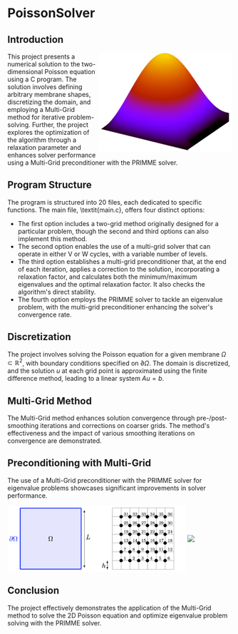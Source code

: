 # PoissonSolver

## Introduction
<img src="results/vecteurPropreLogo.png" width="300" align="right">
This project presents a numerical solution to the two-dimensional Poisson equation using a C program. The solution involves defining arbitrary membrane shapes, discretizing the domain, and employing a Multi-Grid method for iterative problem-solving. Further, the project explores the optimization of the algorithm through a relaxation parameter and enhances solver performance using a Multi-Grid preconditioner with the PRIMME solver.

## Program Structure
The program is structured into 20 files, each dedicated to specific functions. The main file, \textit{main.c}, offers four distinct options:

- The first option includes a two-grid method originally designed for a particular problem, though the second and third options can also implement this method.
- The second option enables the use of a multi-grid solver that can operate in either V or W cycles, with a variable number of levels.
- The third option establishes a multi-grid preconditioner that, at the end of each iteration, applies a correction to the solution, incorporating a relaxation factor, and calculates both the minimum/maximum eigenvalues and the optimal relaxation factor. It also checks the algorithm's direct stability.
- The fourth option employs the PRIMME solver to tackle an eigenvalue problem, with the multi-grid preconditioner enhancing the solver's convergence rate.

## Discretization
The project involves solving the Poisson equation for a given membrane $\Omega \subset \mathbb{R}^2$, with boundary conditions specified on $\partial \Omega$. The domain is discretized, and the solution $u$ at each grid point is approximated using the finite difference method, leading to a linear system $Au = b$.

## Multi-Grid Method
The Multi-Grid method enhances solution convergence through pre-/post-smoothing iterations and corrections on coarser grids. The method's effectiveness and the impact of various smoothing iterations on convergence are demonstrated.

## Preconditioning with Multi-Grid
The use of a Multi-Grid preconditioner with the PRIMME solver for eigenvalue problems showcases significant improvements in solver performance.

<img src="results/discretisation_domaine.png" width="400" align="center">

<img src="results/solutionP15" width="400" align="center">


## Conclusion
The project effectively demonstrates the application of the Multi-Grid method to solve the 2D Poisson equation and optimize eigenvalue problem solving with the PRIMME solver.
